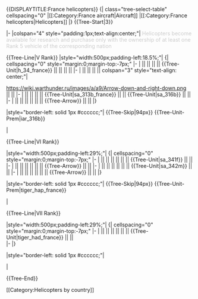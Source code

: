{{DISPLAYTITLE:France helicopters}}
{| class="tree-select-table" cellspacing="0"
|[[:Category:France aircraft|Aircraft]]
|[[:Category:France helicopters|Helicopters]]
|}
{{Tree-Start|3}}

|-
|colspan="4" style="padding:1px;text-align:center;"|
<span style="color:#cccccc;">Helicopters become available for research and purchase only with the ownership of at least one Rank 5 vehicle of the corresponding nation</span>

{{Tree-Line|V Rank}}
|style="width:500px;padding-left:18.5%;"|
{| cellspacing="0" style="margin:0;margin-top:-7px;"
|-
| || || || || {{Tree-Unit|h_34_france}} || || || ||
|-
| || || || || colspan="3" style="text-align: center;"| <div class="tree-arrow-right">https://wiki.warthunder.ru/images/a/a9/Arrow-down-and-right-down.png</div> || ||
|-
| || || || || {{Tree-Unit|sa_313b_france}} || || {{Tree-Unit|sa_316b}} || ||
|-
| || || || || || || {{Tree-Arrow}} || ||
|}

|style="border-left: solid 1px #cccccc;"|
{{Tree-Skip|94px}}
{{Tree-Unit-Prem|iar_316b}}

|

{{Tree-Line|VI Rank}}

|style="width:500px;padding-left:29%;"|
{| cellspacing="0" style="margin:0;margin-top:-7px;"
|-
| || || || || || || {{Tree-Unit|sa_341f}} || ||  
|-
| || || || || || || {{Tree-Arrow}} || ||
|-
| || || || || || || {{Tree-Unit|sa_342m}} || ||
|-
| || || || || || || {{Tree-Arrow}} || ||
|}

|style="border-left: solid 1px #cccccc;"|
{{Tree-Skip|94px}}
{{Tree-Unit-Prem|tiger_hap_france}}

|

{{Tree-Line|VII Rank}}

|style="width:500px;padding-left:29%;"|
{| cellspacing="0" style="margin:0;margin-top:-7px;"
|-
| || || || || || || {{Tree-Unit|tiger_had_france}} || ||  
|-
|}

|style="border-left: solid 1px #cccccc;"|

|

{{Tree-End}}

[[Category:Helicopters by country]]
